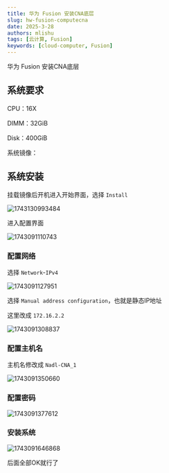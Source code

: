 ```yaml
---
title: 华为 Fusion 安装CNA底层
slug: hw-fusion-computecna
date: 2025-3-28
authors: mlishu
tags: [云计算, Fusion]
keywords: [cloud-computer, Fusion]
---
```

华为 Fusion 安装CNA底层

<!-- truncate -->

## 系统要求

CPU：16X

DIMM：32GiB

Disk：400GiB

系统镜像：

## 系统安装

挂载镜像后开机进入开始界面，选择 `Install`

![1743130993484](https://www.mlishu.xyz/images/blog/CloudComputer/14-install-CNA1743130993484.png)

进入配置界面

![1743091110743](image/11-Fusion安装Compute底层/1743091110743.png)

### 配置网络

选择 `Network`-`IPv4`

![1743091127951](image/11-Fusion安装Compute底层/1743091127951.png)

选择 `Manual address configuration`，也就是静态IP地址

这里改成 `172.16.2.2`

![1743091308837](image/11-Fusion安装Compute底层/1743091308837.png)

### 配置主机名

主机名修改成 `Nadl-CNA_1`

![1743091350660](image/11-Fusion安装Compute底层/1743091350660.png)

### 配置密码

![1743091377612](image/11-Fusion安装Compute底层/1743091377612.png)

### 安装系统

![1743091646868](image/11-Fusion安装Compute底层/1743091646868.png)

后面全部OK就行了
